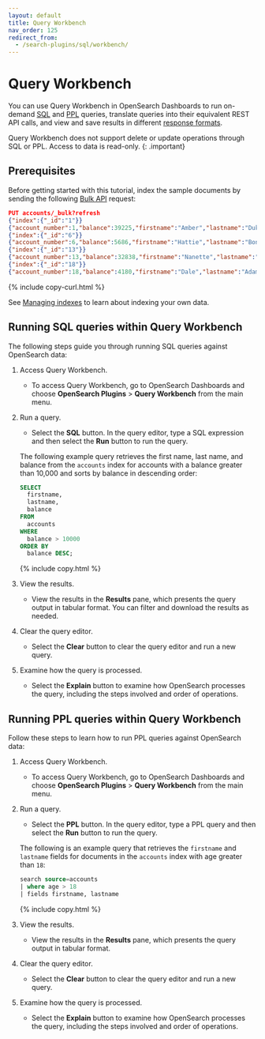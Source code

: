```yaml
---
layout: default
title: Query Workbench
nav_order: 125
redirect_from:
  - /search-plugins/sql/workbench/
---
```


# Query Workbench

You can use Query Workbench in OpenSearch Dashboards to run on-demand [SQL]({{site.url}}{{site.baseurl}}/search-plugins/sql/sql/index/) and [PPL]({{site.url}}{{site.baseurl}}/search-plugins/sql/ppl/index/) queries, translate queries into their equivalent REST API calls, and view and save results in different [response formats]({{site.url}}{{site.baseurl}}/search-plugins/sql/response-formats/).

Query Workbench does not support delete or update operations through SQL or PPL. Access to data is read-only.
{: .important}

## Prerequisites

Before getting started with this tutorial, index the sample documents by sending the following [Bulk API]({{site.url}}{{site.baseurl}}/api-reference/document-apis/bulk/) request:

```json
PUT accounts/_bulk?refresh
{"index":{"_id":"1"}}
{"account_number":1,"balance":39225,"firstname":"Amber","lastname":"Duke","age":32,"gender":"M","address":"880 Holmes Lane","employer":"Pyrami","email":"amberduke@pyrami.com","city":"Brogan","state":"IL"}
{"index":{"_id":"6"}}
{"account_number":6,"balance":5686,"firstname":"Hattie","lastname":"Bond","age":36,"gender":"M","address":"671 Bristol Street","employer":"Netagy","email":"hattiebond@netagy.com","city":"Dante","state":"TN"}
{"index":{"_id":"13"}}
{"account_number":13,"balance":32838,"firstname":"Nanette","lastname":"Bates","age":28,"gender":"F","address":"789 Madison Street","employer":"Quility","email":"nanettebates@quility.com","city":"Nogal","state":"VA"}
{"index":{"_id":"18"}}
{"account_number":18,"balance":4180,"firstname":"Dale","lastname":"Adams","age":33,"gender":"M","address":"467 Hutchinson Court","email":"daleadams@boink.com","city":"Orick","state":"MD"}
```
{% include copy-curl.html %}

See [Managing indexes]({{site.url}}{{site.baseurl}}/im-plugin/index/) to learn about indexing your own data. 

## Running SQL queries within Query Workbench
 
 The following steps guide you through running SQL queries against OpenSearch data:

1. Access Query Workbench.
    - To access Query Workbench, go to OpenSearch Dashboards and choose **OpenSearch Plugins** > **Query Workbench** from the main menu.

2. Run a query.
    - Select the **SQL** button. In the query editor, type a SQL expression and then select the **Run** button to run the query. 
    
    The following example query retrieves the first name, last name, and balance from the `accounts` index for accounts with a balance greater than 10,000 and sorts by balance in descending order:

    ```sql
    SELECT
      firstname,
      lastname,
      balance
    FROM
      accounts
    WHERE
      balance > 10000
    ORDER BY
      balance DESC;
    ```
    {% include copy.html %}
    
3. View the results.
    - View the results in the **Results** pane, which presents the query output in tabular format. You can filter and download the results as needed.

4. Clear the query editor.  
    - Select the **Clear** button to clear the query editor and run a new query. 

5. Examine how the query is processed.
    - Select the **Explain** button to examine how OpenSearch processes the query, including the steps involved and order of operations.

## Running PPL queries within Query Workbench

Follow these steps to learn how to run PPL queries against OpenSearch data:

1. Access Query Workbench.
    - To access Query Workbench, go to OpenSearch Dashboards and choose **OpenSearch Plugins** > **Query Workbench** from the main menu.

2. Run a query.
    - Select the **PPL** button. In the query editor, type a PPL query and then select the **Run** button to run the query. 
    
    The following is an example query that retrieves the `firstname` and `lastname` fields for documents in the `accounts` index with age greater than `18`:
    
    ```sql
    search source=accounts
    | where age > 18
    | fields firstname, lastname
    ```
    {% include copy.html %}
    
3. View the results.
    - View the results in the **Results** pane, which presents the query output in tabular format.

4. Clear the query editor.  
    - Select the **Clear** button to clear the query editor and run a new query. 

5. Examine how the query is processed.
    - Select the **Explain** button to examine how OpenSearch processes the query, including the steps involved and order of operations.

